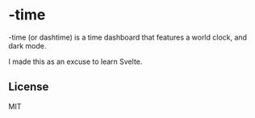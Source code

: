 # -time
-time (or dashtime) is a time dashboard that features a world clock, and dark mode.

I made this as an excuse to learn Svelte.

## License
MIT